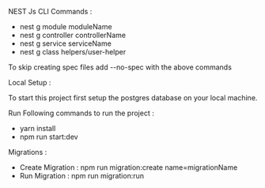 NEST Js CLI Commands :

-   nest g module moduleName
-   nest g controller controllerName 
-   nest g service serviceName
-   nest g class helpers/user-helper

To skip creating spec files add --no-spec with the above commands

Local Setup :

To start this project first setup the postgres database on your local machine.

Run Following commands to run the project :

-   yarn install
-   npm run start:dev

Migrations :

-   Create Migration : npm run migration:create name=migrationName
-   Run Migration : npm run migration:run